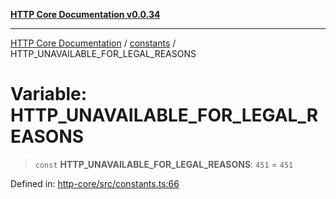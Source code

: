 [**HTTP Core Documentation v0.0.34**](../../README.md)

***

[HTTP Core Documentation](../../modules.md) / [constants](../README.md) / HTTP\_UNAVAILABLE\_FOR\_LEGAL\_REASONS

# Variable: HTTP\_UNAVAILABLE\_FOR\_LEGAL\_REASONS

> `const` **HTTP\_UNAVAILABLE\_FOR\_LEGAL\_REASONS**: `451` = `451`

Defined in: [http-core/src/constants.ts:66](https://github.com/stonemjs/http-core/blob/1848d2cc8e9419d9e370ae707c528a45d3c2ac5a/src/constants.ts#L66)
